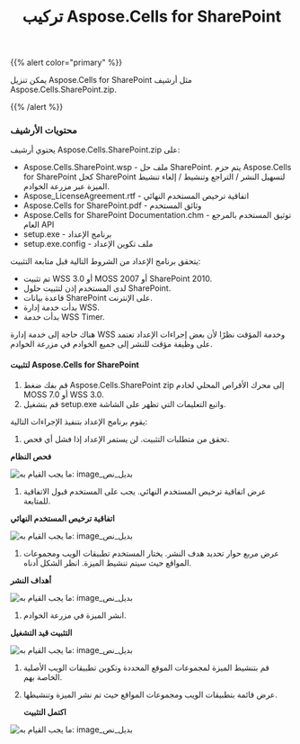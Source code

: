 ﻿---
title: تركيب Aspose.Cells for SharePoint
type: docs
weight: 10
url: /ar/sharepoint/installing-aspose-cells-for-sharepoint/
---
{{% alert color="primary" %}} 

يمكن تنزيل Aspose.Cells for SharePoint مثل أرشيف Aspose.Cells.SharePoint.zip.

{{% /alert %}} 
### **محتويات الأرشيف**
يحتوي أرشيف Aspose.Cells.SharePoint.zip على:

- Aspose.Cells.SharePoint.wsp - ملف حل SharePoint. يتم حزم Aspose.Cells for SharePoint كحل SharePoint لتسهيل النشر / التراجع وتنشيط / إلغاء تنشيط الميزة عبر مزرعة الخوادم.
- Aspose_LicenseAgreement.rtf - اتفاقية ترخيص المستخدم النهائي
- Aspose.Cells for SharePoint.pdf - وثائق المستخدم
- Aspose.Cells for SharePoint Documentation.chm - توثيق المستخدم بالمرجع العام API
- setup.exe - برنامج الإعداد
- setup.exe.config - ملف تكوين الإعداد

يتحقق برنامج الإعداد من الشروط التالية قبل متابعة التثبيت:

- تم تثبيت WSS 3.0 أو MOSS 2007 أو SharePoint 2010.
- لدى المستخدم إذن لتثبيت حلول SharePoint.
- قاعدة بيانات SharePoint على الإنترنت.
- بدأت خدمة إدارة WSS.
- بدأت خدمة WSS Timer.

هناك حاجة إلى خدمة إدارة WSS وخدمة المؤقت نظرًا لأن بعض إجراءات الإعداد تعتمد على وظيفة مؤقت للنشر إلى جميع الخوادم في مزرعة الخوادم.
#### **لتثبيت Aspose.Cells for SharePoint**
1. قم بفك ضغط Aspose.Cells.SharePoint zip إلى محرك الأقراص المحلي لخادم MOSS 7.0 أو WSS 3.0.
1. قم بتشغيل setup.exe واتبع التعليمات التي تظهر على الشاشة.

يقوم برنامج الإعداد بتنفيذ الإجراءات التالية:

1.  تحقق من متطلبات التثبيت. لن يستمر الإعداد إذا فشل أي فحص.

   **فحص النظام** 

![ما يجب القيام به: image_بديل_نص](installing-aspose-cells-for-sharepoint_1.png)




1.  عرض اتفاقية ترخيص المستخدم النهائي. يجب على المستخدم قبول الاتفاقية للمتابعة.

   **اتفاقية ترخيص المستخدم النهائي** 

![ما يجب القيام به: image_بديل_نص](installing-aspose-cells-for-sharepoint_2.png)




1.  عرض مربع حوار تحديد هدف النشر. يختار المستخدم تطبيقات الويب ومجموعات المواقع حيث سيتم تنشيط الميزة. انظر الشكل أدناه.

   **أهداف النشر** 

![ما يجب القيام به: image_بديل_نص](installing-aspose-cells-for-sharepoint_3.png)




1.  انشر الميزة في مزرعة الخوادم.

   **التثبيت قيد التشغيل** 

![ما يجب القيام به: image_بديل_نص](installing-aspose-cells-for-sharepoint_4.png)




1. قم بتنشيط الميزة لمجموعات الموقع المحددة وتكوين تطبيقات الويب الأصلية الخاصة بهم.
1. عرض قائمة بتطبيقات الويب ومجموعات المواقع حيث تم نشر الميزة وتنشيطها.

   **اكتمل التثبيت** 

![ما يجب القيام به: image_بديل_نص](installing-aspose-cells-for-sharepoint_5.png)
